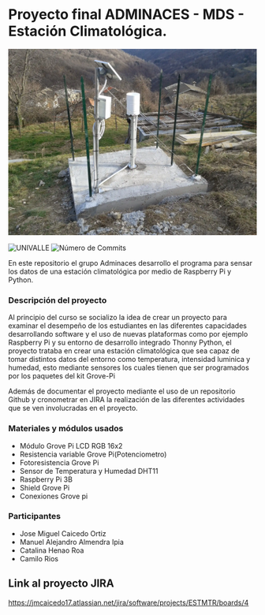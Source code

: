 # Proyecto final ADMINACES - MDS - Estación Climatológica.

![Estación Climatológica alusiva](https://github.com/Adminaces/ProyectoFinal/blob/main/Complementos/Estaci%C3%B3n-Climatol%C3%B3gica.webp)

![UNIVALLE](https://img.shields.io/badge/Universidad%20del%20Valle%20-%20red)
![Número de Commits](https://img.shields.io/badge/Commits-15-crimson)

 En este repositorio el grupo Adminaces desarrollo el programa para sensar los datos de una estación climatológica por medio de Raspberry Pi y Python.

### Descripción del proyecto

Al principio del curso se socializo la idea de crear un proyecto para examinar el desempeño de los estudiantes en las diferentes capacidades desarrollando software y el uso de nuevas plataformas como por ejemplo Raspberry Pi y su entorno de desarrollo integrado Thonny Python, el proyecto trataba en crear una estación climatológica que sea capaz de tomar distintos datos del entorno como temperatura, intensidad luminica y humedad, esto mediante sensores los cuales tienen que ser programados por los paquetes del kit Grove-Pi

Además de documentar el proyecto mediante el uso de un repositorio Github y cronometrar en JIRA la realización de las diferentes actividades que se ven involucradas en el proyecto.

### Materiales y módulos usados

- Módulo Grove Pi LCD RGB 16x2
- Resistencia variable Grove Pi(Potenciometro)
- Fotoresistencia Grove Pi
- Sensor de Temperatura y Humedad DHT11
- Raspberry Pi 3B
- Shield Grove Pi
- Conexiones Grove pi
### Participantes
- Jose Miguel Caicedo Ortiz
- Manuel Alejandro Almendra Ipia
- Catalina Henao Roa
- Camilo Rios
## Link al proyecto JIRA
https://jmcaicedo17.atlassian.net/jira/software/projects/ESTMTR/boards/4
